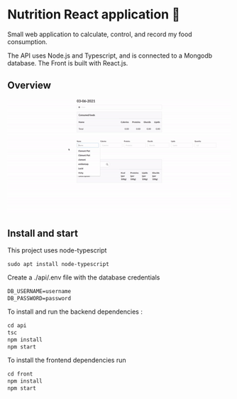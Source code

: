 # Nutrition React application 🥐

Small web application to calculate, control, and record my food consumption.

The API uses Node.js and Typescript, and is connected to a Mongodb database.
The Front is built with React.js.

## Overview

![Overview](https://github.com/clementpiat/Nutrition-web-app/blob/master/nutrition.gif)

## Install and start

This project uses node-typescript
```
sudo apt install node-typescript
```
Create a ./api/.env file with the database credentials
```
DB_USERNAME=username
DB_PASSWORD=password
```
To install and run the backend dependencies :
```
cd api
tsc
npm install
npm start
```
To install the frontend dependencies run
```
cd front
npm install
npm start
```
